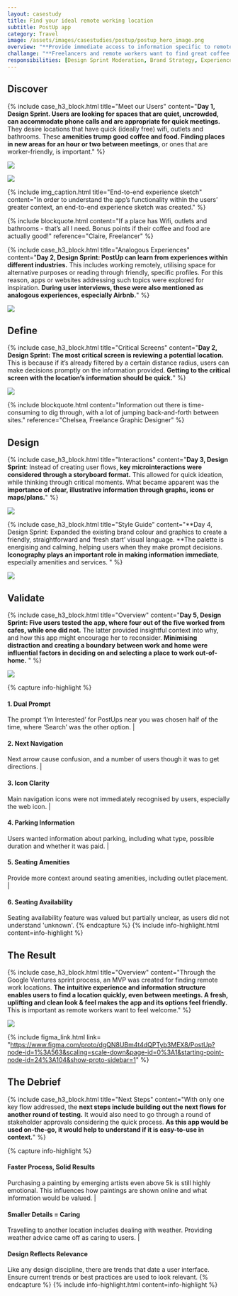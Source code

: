 ```yaml
---
layout: casestudy
title: Find your ideal remote working location
subtitle: PostUp app
category: Travel
image: /assets/images/casestudies/postup/postup_hero_image.png
overview: "**Provide immediate access to information specific to remote working in out-of-home spaces.** The suggested places nearby help users find a place quickly, while **location profiles are built with real-time, peer-to-peer and profile-driven data.** The friendly interface and review possibility builds community."  
challange: "**Freelancers and remote workers want to find great coffee shops, free spaces and public spaces to work from.** There is a possibility that the chosen location will not have what they need, or the staff are lukewarm to remote workers. **Currently, they are frustrated by the time spent looking for places to work.**"
responsibilities: [Design Sprint Moderation, Brand Strategy, Experience Strategy, Customer Experience, UX Research, UX Testing, UX Design, UI Design]
---
```


## Discover

{% include case_h3_block.html 
title="Meet our Users" 
content="**Day 1, Design Sprint. Users are looking for spaces that are quiet, uncrowded, can accommodate phone calls and are appropriate for quick meetings.** They desire locations that have quick (ideally free) wifi, outlets and bathrooms. These **amenities trump good coffee and food. Finding places in new areas for an hour or two between meetings**, or ones that are worker-friendly, is important." %}

![](/assets/images/casestudies/postup/postup_context.jpg)

![](/assets/images/casestudies/postup/postup_experience_sketch.png)

{% include img_caption.html 
title="End-to-end experience sketch" 
content="In order to understand the app’s functionality within the users’ greater context, an end-to-end experience sketch was created." %}

{% include blockquote.html 
content="If a place has Wifi, outlets and bathrooms - that’s all I need. Bonus points if their coffee and food are actually good!" 
reference="Claire, Freelancer" %}

{% include case_h3_block.html 
title="Analogous Experiences" 
content="**Day 2, Design Sprint: PostUp can learn from experiences within different industries.** This includes working remotely, utilising space for alternative purposes or reading through friendly, specific profiles. For this reason, apps or websites addressing such topics were explored for inspiration. **During user interviews, these were also mentioned as analogous experiences, especially Airbnb.**" %}

![](/assets/images/casestudies/postup/postup_analogous_experiences.jpg)

## Define

{% include case_h3_block.html 
title="Critical Screens" 
content="**Day 2, Design Sprint: The most critical screen is reviewing a potential location.** This is because if it’s already filtered by a certain distance radius, users can make decisions promptly on the information provided. **Getting to the critical screen with the location’s information should be quick.**" %}

![](/assets/images/casestudies/postup/postup_sketches.png)

{% include blockquote.html 
content="Information out there is time-consuming to dig through, with a lot of jumping back-and-forth between sites." 
reference="Chelsea, Freelance Graphic Designer" %}

## Design

{% include case_h3_block.html 
title="Interactions" 
content="**Day 3, Design Sprint**: Instead of creating user flows, **key microinteractions were considered through a storyboard format.** This allowed for quick ideation, while thinking through critical moments. What became apparent was the **importance of clear, illustrative information through graphs, icons or maps/plans.**" %}

![](/assets/images/casestudies/postup/postup_interaction_storyboard.png)

{% include case_h3_block.html 
title="Style Guide" 
content="**Day 4, Design Sprint:  Expanded the existing brand colour and graphics to create a friendly, straightforward and ‘fresh start’ visual language. **The palette is energising and calming, helping users when they make prompt decisions. **Iconography plays an important role in making information immediate**, especially amenities and services. " %}

![](/assets/images/casestudies/postup/postup_style_guide.png)

## Validate

{% include case_h3_block.html 
title="Overview" 
content="**Day 5, Design Sprint: Five users tested the app, where four out of the five worked from cafes, while one did not.** The latter provided insightful context into why, and how this app might encourage her to reconsider. **Minimising distraction and creating a boundary between work and home were influential factors in deciding on and selecting a place to work out-of-home.** " %}

![](/assets/images/casestudies/postup/postup_initial_screens.png)

{% capture info-highlight %}
#### 1. Dual Prompt
The prompt ‘I’m Interested’ for PostUps near you was chosen half of the time, where ‘Search’ was the other option.
|
#### 2. Next Navigation
Next arrow cause confusion, and a number of users though it was to get directions.
|
#### 3. Icon Clarity
Main navigation icons were not immediately recognised by users, especially the web icon.
|
#### 4. Parking Information
Users wanted information about parking, including what type, possible duration and whether it was paid.
|
#### 5. Seating Amenities
Provide more context around seating amenities, including outlet placement.
|
#### 6. Seating Availability
Seating availability feature was valued but partially unclear, as users did not understand 'unknown'.
{% endcapture %}
{% include info-highlight.html content=info-highlight %}

## The Result

{% include case_h3_block.html 
title="Overview" 
content="Through the Google Ventures sprint process, an MVP was created for finding remote work locations. **The intuitive experience and information structure enables users to find a location quickly, even between meetings. A fresh, uplifting and clean look & feel makes the app and its options feel friendly.** This is important as remote workers want to feel welcome." %}

![](/assets/images/casestudies/postup/postup_final_version.png) 

{% include figma_link.html link= "https://www.figma.com/proto/dgQN8UBm4t4dQPTyb3MEX8/PostUp?node-id=1%3A563&scaling=scale-down&page-id=0%3A1&starting-point-node-id=24%3A104&show-proto-sidebar=1" %}

## The Debrief

{% include case_h3_block.html 
title="Next Steps" 
content="With only one key flow addressed, the **next steps include building out the next flows for another round of testing.** It would also need to go through a round of stakeholder approvals considering the quick process. **As this app would be used on-the-go, it would help to understand if it is easy-to-use in context.**" %}

{% capture info-highlight %}
#### Faster Process, Solid Results 
Purchasing a painting by emerging artists even above 5k is still highly emotional. This influences how paintings are shown online and what information would be valued. 
|
#### Smaller Details = Caring
Travelling to another location includes dealing with weather. Providing weather advice came off as caring to users.
|
#### Design Reflects Relevance 
Like any design discipline, there are trends that date a user interface. Ensure current trends or best practices are used to look relevant.
{% endcapture %}
{% include info-highlight.html content=info-highlight %}
